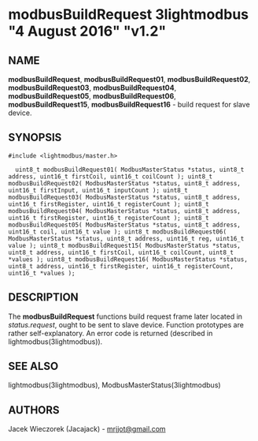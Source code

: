 # modbusBuildRequest 3lightmodbus "4 August 2016" "v1.2"

## NAME
**modbusBuildRequest**, **modbusBuildRequest01**, **modbusBuildRequest02**, **modbusBuildRequest03**, **modbusBuildRequest04**, **modbusBuildRequest05**, **modbusBuildRequest06**, **modbusBuildRequest15**, **modbusBuildRequest16** - build request for slave device.

## SYNOPSIS
`#include <lightmodbus/master.h>`

`  
	uint8_t modbusBuildRequest01( ModbusMasterStatus *status, uint8_t address, uint16_t firstCoil, uint16_t coilCount );
	uint8_t modbusBuildRequest02( ModbusMasterStatus *status, uint8_t address, uint16_t firstInput, uint16_t inputCount );
	uint8_t modbusBuildRequest03( ModbusMasterStatus *status, uint8_t address, uint16_t firstRegister, uint16_t registerCount );
	uint8_t modbusBuildRequest04( ModbusMasterStatus *status, uint8_t address, uint16_t firstRegister, uint16_t registerCount );
	uint8_t modbusBuildRequest05( ModbusMasterStatus *status, uint8_t address, uint16_t coil, uint16_t value );
	uint8_t modbusBuildRequest06( ModbusMasterStatus *status, uint8_t address, uint16_t reg, uint16_t value );
	uint8_t modbusBuildRequest15( ModbusMasterStatus *status, uint8_t address, uint16_t firstCoil, uint16_t coilCount, uint8_t *values );
	uint8_t modbusBuildRequest16( ModbusMasterStatus *status, uint8_t address, uint16_t firstRegister, uint16_t registerCount, uint16_t *values );
`

## DESCRIPTION
The **modbusBuildRequest** functions build request frame later located in *status.request*, ought to be sent to slave device.
Function prototypes are rather self-explanatory.
An error code is returned (described in lightmodbus(3lightmodbus)).

## SEE ALSO
lightmodbus(3lightmodbus), ModbusMasterStatus(3lightmodbus)

## AUTHORS
Jacek Wieczorek (Jacajack) - mrjjot@gmail.com
